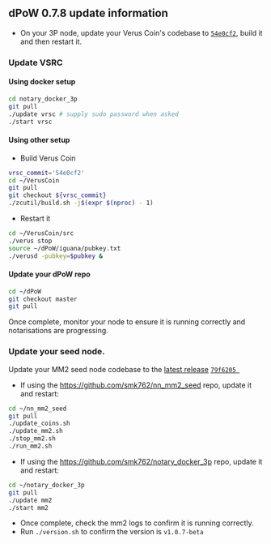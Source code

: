 ## dPoW 0.7.8 update information

- On your 3P node, update your Verus Coin's codebase to [`54e0cf2`](https://github.com/VerusCoin/VerusCoin/tree/54e0cf27af6cc1f0204830f7009e10d9a05d040b), build it and then restart it.

### Update VSRC

#### Using docker setup

```bash
cd notary_docker_3p
git pull
./update vrsc # supply sudo password when asked
./start vrsc
```

#### Using other setup

- Build Verus Coin

```bash
vrsc_commit='54e0cf2'
cd ~/VerusCoin
git pull
git checkout ${vrsc_commit}
./zcutil/build.sh -j$(expr $(nproc) - 1)
```

- Restart it

```bash
cd ~/VerusCoin/src
./verus stop
source ~/dPoW/iguana/pubkey.txt
./verusd -pubkey=$pubkey &
```

#### Update your dPoW repo

```bash
cd ~/dPoW
git checkout master
git pull
```

Once complete, monitor your node to ensure it is running correctly and notarisations are progressing.


### Update your seed node.

Update your MM2 seed node codebase to the [latest release](https://github.com/KomodoPlatform/komodo-defi-framework/releases/tag/v1.0.7-beta)  [`79f6205 `](https://github.com/KomodoPlatform/komodo-defi-framework/tree/79f620559a635704959d3e88067f7ffe5ee30f1f)

- If using the https://github.com/smk762/nn_mm2_seed repo, update it and restart:

```bash
cd ~/nn_mm2_seed
git pull
./update_coins.sh
./update_mm2.sh
./stop_mm2.sh
./run_mm2.sh
```

- If using the https://github.com/smk762/notary_docker_3p repo, update it and restart:

```bash
cd ~/notary_docker_3p
git pull
./update mm2
./start mm2
```

- Once complete, check the mm2 logs to confirm it is running correctly.
- Run `./version.sh` to confirm the version is `v1.0.7-beta`


